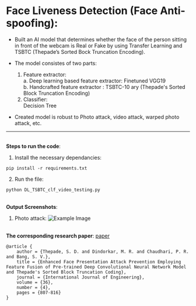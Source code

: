 # Face Liveness Detection (Face Anti-spoofing):  

- Built an AI model that determines whether the face of the person sitting in front of the webcam is Real or Fake by using Transfer Learning and TSBTC (Thepade’s Sorted Bock Truncation Encoding).

- The model consistes of two parts:
    1. Feature extractor:  
        a. Deep learning based feature extractor: Finetuned VGG19  
        b. Handcrafted feature extractor        : TSBTC-10 ary (Thepade's Sorted Block Truncation Encoding)  
    3. Classifier:  
         Decision Tree    

- Created model is robust to Photo attack, video attack, warped photo attack, etc.

---   
\
**Steps to run the code**:  

1. Install the necessary dependancies:
```
pip install -r requirements.txt
```

2. Run the file:
```
python DL_TSBTC_clf_video_testing.py
```
\
**Output Screenshots**:  

1. Photo attack:
   ![Example Image](photo-attack.png)


\
**The corresponding research paper**: [paper](https://www.ije.ir/article_161610.html)  
```
@article {
    author = {Thepade, S. D. and Dindorkar, M. R. and Chaudhari, P. R. and Bang, S. V.},
    title = {Enhanced Face Presentation Attack Prevention Employing Feature Fusion of Pre-trained Deep Convolutional Neural Network Model and Thepade's Sorted Block Truncation Coding},
    journal = {International Journal of Engineering},
    volume = {36},
    number = {4},
    pages = {807-816}
}
```
